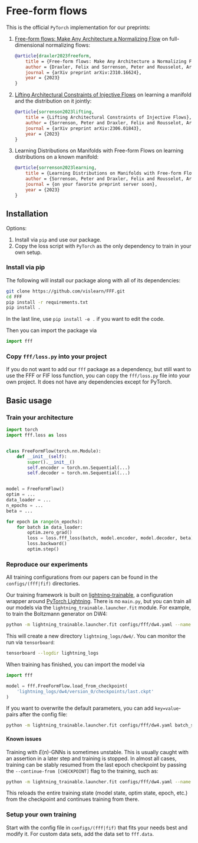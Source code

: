 # Free-form flows 

This is the official `PyTorch` implementation for our preprints:

1. [Free-form flows: Make Any Architecture a Normalizing Flow](http://arxiv.org/abs/2310.16624) on full-dimensional normalizing flows:
    ```bibtex
    @article{draxler2023freeform,
        title = {Free-form flows: Make Any Architecture a Normalizing Flow},
        author = {Draxler, Felix and Sorrenson, Peter and Rousselot, Armand and Zimmermann, Lea and Köthe, Ullrich},
        journal = {arXiv preprint arXiv:2310.16624},
        year = {2023}
    }
    ```
2. [Lifting Architectural Constraints of Injective Flows](http://arxiv.org/abs/2306.01843) on learning a manifold and the distribution on it jointly:
    ```bibtex
    @article{sorrenson2023lifting,
        title = {Lifting Architectural Constraints of Injective Flows},
        author = {Sorrenson, Peter and Draxler, Felix and Rousselot, Armand and Hummerich, Sander and Zimmermann, Lea and Köthe, Ullrich},
        journal = {arXiv preprint arXiv:2306.01843},
        year = {2023}
    }
    ```
3. Learning Distributions on Manifolds with Free-form Flows on learning distributions on a known manifold:
    ```bibtex
    @article{sorrenson2023learning,
        title = {Learning Distributions on Manifolds with Free-form Flows},
        author = {Sorrenson, Peter and Draxler, Felix and Rousselot, Armand and Hummerich, Sander and Köthe, Ullrich},
        journal = {on your favorite preprint server soon},
        year = {2023}
    }
    ```


## Installation

Options:

1. Install via `pip` and use our package.
2. Copy the loss script with `PyTorch` as the only dependency to train in your own setup.

### Install via pip

The following will install our package along with all of its dependencies:

```bash
git clone https://github.com/vislearn/FFF.git
cd FFF
pip install -r requirements.txt
pip install .
```

In the last line, use `pip install -e .` if you want to edit the code.

Then you can import the package via

```python
import fff
```

### Copy `fff/loss.py` into your project

If you do not want to add our `fff` package as a dependency,
but still want to use the FFF or FIF loss function,
you can copy the `fff/loss.py` file into your own project.
It does not have any dependencies except for PyTorch.


## Basic usage

### Train your architecture 

```python
import torch
import fff.loss as loss


class FreeFormFlow(torch.nn.Module):
    def __init__(self):
        super().__init__()
        self.encoder = torch.nn.Sequential(...)
        self.decoder = torch.nn.Sequential(...)


model = FreeFormFlow()
optim = ...
data_loader = ...
n_epochs = ...
beta = ...

for epoch in range(n_epochs):
    for batch in data_loader:
        optim.zero_grad()
        loss = loss.fff_loss(batch, model.encoder, model.decoder, beta)
        loss.backward()
        optim.step()
```


### Reproduce our experiments

All training configurations from our papers can be found in the `configs/(fff|fif)` directories.

Our training framework is built on [lightning-trainable](https://github.com/LarsKue/lightning-trainable), a configuration wrapper around [PyTorch Lightning](https://lightning.ai/pytorch-lightning). There is no `main.py`, but you can train all our models via the `lightning_trainable.launcher.fit` module.
For example, to train the Boltzmann generator on DW4:
```bash
python -m lightning_trainable.launcher.fit configs/fff/dw4.yaml --name '{data_set[name]}'
```

This will create a new directory `lightning_logs/dw4/`. You can monitor the run via `tensorboard`:
```bash
tensorboard --logdir lightning_logs
```

When training has finished, you can import the model via
```python
import fff

model = fff.FreeFormFlow.load_from_checkpoint(
    'lightning_logs/dw4/version_0/checkpoints/last.ckpt'
)
```

If you want to overwrite the default parameters, you can add `key=value`-pairs after the config file:
```bash
python -m lightning_trainable.launcher.fit configs/fff/dw4.yaml batch_size=128 loss_weights.noisy_reconstruction=20 --name '{data_set[name]}'
```

#### Known issues

Training with $E(n)$-GNNs is sometimes unstable. This is usually caught with an assertion in a later step and training is stopped.
In almost all cases, training can be stably resumed from the last epoch checkpoint by passing the `--continue-from [CHECKPOINT]` flag to the training, such as:
```bash
python -m lightning_trainable.launcher.fit configs/fff/dw4.yaml --name '{data_set[name]}' --continue-from lightning_logs/dw4/version_0/checkpoints/last.ckpt
```
This reloads the entire training state (model state, optim state, epoch, etc.) from the checkpoint and continues training from there.


### Setup your own training

Start with the config file in `configs/(fff|fif)` that fits your needs best and modify it.
For custom data sets, add the data set to `fff.data`.
